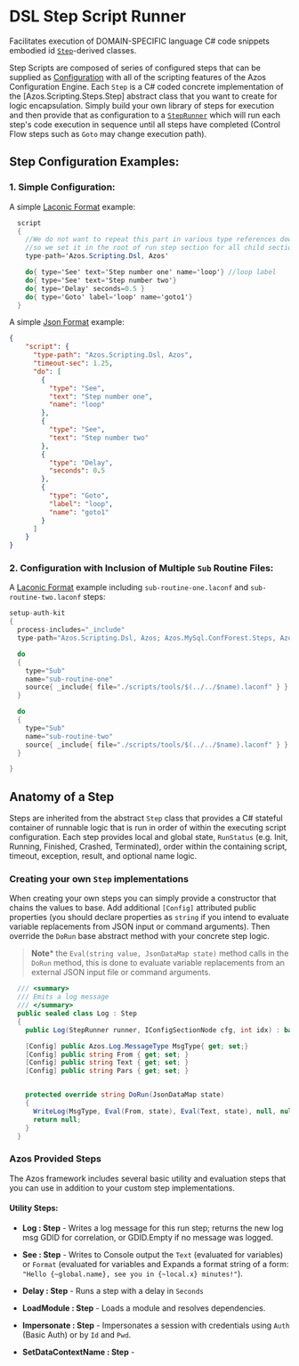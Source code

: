 ﻿# DSL Step Script Runner

Facilitates execution of DOMAIN-SPECIFIC language C# code snippets embodied id [`Step`](BaseSteps.cs)-derived classes.

Step Scripts are composed of series of configured steps that can be supplied as [Configuration](/src/Azos/Conf) with all of the scripting features of the 
Azos Configuration Engine. Each `Step` is a C# coded concrete implementation of the [Azos.Scripting.Steps.Step] abstract class that you want to 
create for logic encapsulation. Simply build your own library of steps for execution and then provide that as configuration to a [`StepRunner`](StepRunner.cs)
which will run each step's code execution in sequence until all steps have completed (Control Flow steps such as `Goto` may change execution path).

## Step Configuration Examples:

### 1. Simple Configuration:

A simple [Laconic Format](/src/Azos/Conf/laconic-format.md) example:

```csharp
  script
  {
    //We do not want to repeat this part in various type references down below,
    //so we set it in the root of run step section for all child section down below
    type-path='Azos.Scripting.Dsl, Azos'

    do{ type='See' text='Step number one' name='loop'} //loop label
    do{ type='See' text='Step number two'}
    do{ type='Delay' seconds=0.5 }
    do{ type='Goto' label='loop' name='goto1'}
  }
```

A simple [Json Format](/src/Azos/Conf/json-format.md) example:

```json
{
    "script": {
      "type-path": "Azos.Scripting.Dsl, Azos",
      "timeout-sec": 1.25,
      "do": [
        {
          "type": "See",
          "text": "Step number one",
          "name": "loop"
        },
        {
          "type": "See",
          "text": "Step number two"
        },
        {
          "type": "Delay",
          "seconds": 0.5
        },
        {
          "type": "Goto",
          "label": "loop",
          "name": "goto1"
        }
      ]
    }
}
```


### 2. Configuration with Inclusion of Multiple `Sub` Routine Files:

A [Laconic Format](/src/Azos/Conf/laconic-format.md) example including `sub-routine-one.laconf` and `sub-routine-two.laconf` steps:

```csharp
setup-auth-kit
{
  process-includes="_include"
  type-path="Azos.Scripting.Dsl, Azos; Azos.MySql.ConfForest.Steps, Azos.MySql;"

  do
  {
    type="Sub"
    name="sub-routine-one"
    source{ _include{ file="./scripts/tools/$(../../$name).laconf" } }
  }

  do
  {
    type="Sub"
    name="sub-routine-two"
    source{ _include{ file="./scripts/tools/$(../../$name).laconf" } }
  }

}
```

## Anatomy of a Step

Steps are inherited from the abstract `Step` class that provides a C# stateful container of runnable logic that is run in order of within the executing script configuration. 
Each step provides local and global state, `RunStatus` (e.g. Init, Running, Finished, Crashed, Terminated), 
order within the containing script, timeout, exception, result, and optional name logic.

### Creating your own `Step` implementations

When creating your own steps you can simply provide a constructor that chains the values to base. 
Add additional `[Config]` attributed public properties (you should declare properties as `string` if you intend to evaluate variable replacements from JSON input or command arguments).
Then override the `DoRun` base abstract method with your concrete step logic.

> **Note*** the `Eval(string value, JsonDataMap state)` method calls in the `DoRun` method, this is done to evaluate variable replacements from an external JSON input file or command arguments. 

```csharp
  /// <summary>
  /// Emits a log message
  /// </summary>
  public sealed class Log : Step
  {
    public Log(StepRunner runner, IConfigSectionNode cfg, int idx) : base(runner, cfg, idx){ }

    [Config] public Azos.Log.MessageType MsgType{ get; set;}
    [Config] public string From { get; set; }
    [Config] public string Text { get; set; }
    [Config] public string Pars { get; set; }


    protected override string DoRun(JsonDataMap state)
    {
      WriteLog(MsgType, Eval(From, state), Eval(Text, state), null, null, Eval(Pars, state));
      return null;
    }
  }
```

### Azos Provided Steps

The Azos framework includes several basic utility and evaluation steps that you can use in addition to your custom step implementations.

#### Utility Steps:

- **Log : Step** - Writes a log message for this run step; returns the new log msg GDID for correlation, or GDID.Empty if no message was logged.


- **See : Step** - Writes to Console output the `Text` (evaluated for variables) or `Format` 
(evaluated for variables and Expands a format string of a form: `"Hello {~global.name}, see you in {~local.x} minutes!"`).

- **Delay : Step** - Runs a step with a delay in `Seconds`

- **LoadModule : Step** - Loads a module and resolves dependencies.

- **Impersonate : Step** - Impersonates a session with credentials using `Auth` (Basic Auth) or by `Id` and `Pwd`.

- **SetDataContextName : Step** - 